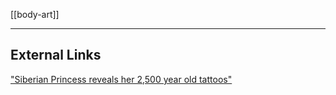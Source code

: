 [[body-art]]

---

## External Links
["Siberian Princess reveals her 2,500 year old tattoos"](https://siberiantimes.com/culture/others/features/siberian-princess-reveals-her-2500-year-old-tattoos/)